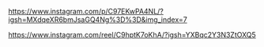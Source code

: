 https://www.instagram.com/p/C97EKwPA4NL/?igsh=MXdqeXR6bmJsaGQ4Ng%3D%3D&img_index=7

https://www.instagram.com/reel/C9hptK7oKhA/?igsh=YXBqc2Y3N3ZtOXQ5
